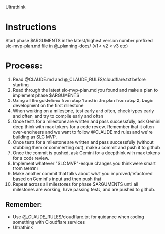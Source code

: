Ultrathink

# Instructions

Start phase $ARGUMENTS in the latest/highest version number prefixed slc-mvp-plan.md file in @\_planning-docs/ (v1 < v2 < v3 etc)

# Process:

1. Read @CLAUDE.md and @\_CLAUDE_RULES/cloudflare.txt before starting
2. Read through the latest slc-mvp-plan.md you found and make a plan to implement phase $ARGUMENTS
3. Using all the guidelines from step 1 and in the plan from step 2, begin development on the first milestone
4. When working on a milestone, test early and often, check types early and often, and try to compile early and often
5. Once tests for a milestone are written and pass successfully, ask Gemini deep think with max tokens for a code review. Remember that it often over-engineers and we want to follow @CLAUDE.md rules and we're building an SLC MVP.
6. Once tests for a milestone are written and pass successfully (without stubbing them or commenting out), make a commit and push it to github
7. Once the commit is pushed, ask Gemini for a deepthink with max tokens for a code review.
8. Implement whatever "SLC MVP"-esque changes you think were smart from Gemini
9. Make another commit that talks about what you improved/refactored based on Gemini's input and then push that
10. Repeat across all milestones for phase $ARGUMENTS until all milestones are working, have passing tests, and are pushed to github.

## Remember:

- Use @\_CLAUDE_RULES/cloudflare.txt for guidance when coding something with Cloudflare services
- Ultrathink
